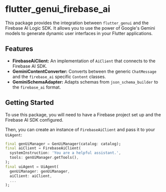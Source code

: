 # flutter_genui_firebase_ai

This package provides the integration between `flutter_genui` and the Firebase AI Logic SDK. It allows you to use the power of Google's Gemini models to generate dynamic user interfaces in your Flutter applications.

## Features

- **FirebaseAiClient:** An implementation of `AiClient` that connects to the Firebase AI SDK.
- **GeminiContentConverter:** Converts between the generic `ChatMessage` and the `firebase_ai` specific `Content` classes.
- **GeminiSchemaAdapter:** Adapts schemas from `json_schema_builder` to the `firebase_ai` format.

## Getting Started

To use this package, you will need to have a Firebase project set up and the Firebase AI SDK configured.

Then, you can create an instance of `FirebaseAiClient` and pass it to your `UiAgent`:

```dart
final genUiManager = GenUiManager(catalog: catalog);
final aiClient = FirebaseAiClient(
  systemInstruction: 'You are a helpful assistant.',
  tools: genUiManager.getTools(),
);
final uiAgent = UiAgent(
  genUiManager: genUiManager,
  aiClient: aiClient,
  ...
);
```
